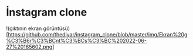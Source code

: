 # İnstagram clone
!(çıktının ekran görüntüsü)[https://github.com/thediyar/instagram_clone/blob/master/img/Ekran%20g%C3%B6r%C3%BCnt%C3%BCs%C3%BC%202022-06-27%20165602.png]